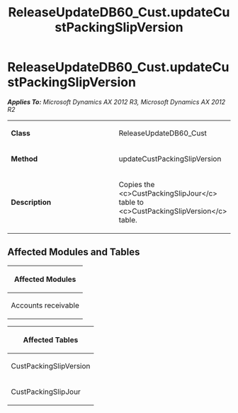 ﻿---
title: ReleaseUpdateDB60_Cust.updateCustPackingSlipVersion
TOCTitle: ReleaseUpdateDB60_Cust.updateCustPackingSlipVersion
ms:assetid: e2c74f5e-3e05-333c-d9c3-75bdb1b89250
ms:mtpsurl: https://msdn.microsoft.com/en-us/library/JJ737335(v=AX.60)
ms:contentKeyID: 49711776
ms.date: 05/18/2015
mtps_version: v=AX.60
---

# ReleaseUpdateDB60\_Cust.updateCustPackingSlipVersion 


_**Applies To:** Microsoft Dynamics AX 2012 R3, Microsoft Dynamics AX 2012 R2_

<table>
<colgroup>
<col style="width: 50%" />
<col style="width: 50%" />
</colgroup>
<tbody>
<tr class="odd">
<td><p><strong>Class</strong></p></td>
<td><p>ReleaseUpdateDB60_Cust</p></td>
</tr>
<tr class="even">
<td><p><strong>Method</strong></p></td>
<td><p>updateCustPackingSlipVersion</p></td>
</tr>
<tr class="odd">
<td><p><strong>Description</strong></p></td>
<td><p>Copies the &lt;c&gt;CustPackingSlipJour&lt;/c&gt; table to &lt;c&gt;CustPackingSlipVersion&lt;/c&gt; table.</p></td>
</tr>
</tbody>
</table>


## Affected Modules and Tables

<table>
<colgroup>
<col style="width: 100%" />
</colgroup>
<thead>
<tr class="header">
<th><p>Affected Modules</p></th>
</tr>
</thead>
<tbody>
<tr class="odd">
<td><p>Accounts receivable</p></td>
</tr>
</tbody>
</table>


<table>
<colgroup>
<col style="width: 100%" />
</colgroup>
<thead>
<tr class="header">
<th><p>Affected Tables</p></th>
</tr>
</thead>
<tbody>
<tr class="odd">
<td><p>CustPackingSlipVersion</p></td>
</tr>
<tr class="even">
<td><p>CustPackingSlipJour</p></td>
</tr>
</tbody>
</table>

  


